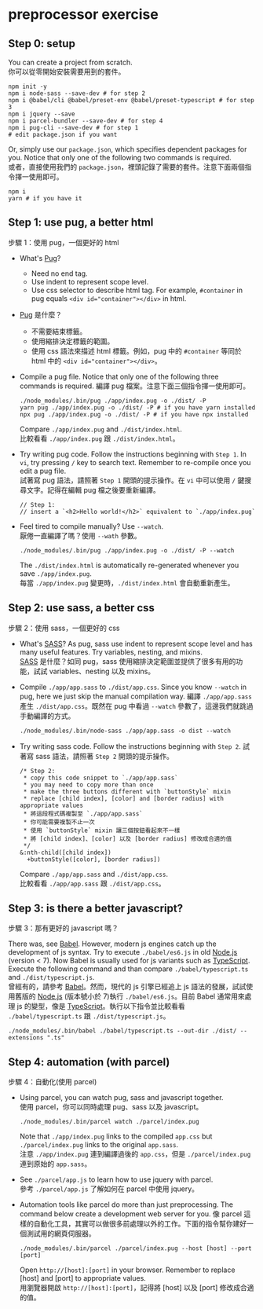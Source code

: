 # preprocessor exercise

## Step 0: setup

You can create a project from scratch.  
你可以從零開始安裝需要用到的套件。

```shell
npm init -y
npm i node-sass --save-dev # for step 2
npm i @babel/cli @babel/preset-env @babel/preset-typescript # for step 3
npm i jquery --save
npm i parcel-bundler --save-dev # for step 4
npm i pug-cli --save-dev # for step 1
# edit package.json if you want
```

Or, simply use our `package.json`, which specifies dependent packages for you.  Notice that only one of the following two commands is required.  
或者，直接使用我們的 `package.json`，裡頭記錄了需要的套件。注意下面兩個指令擇一使用即可。

```shell
npm i
yarn # if you have it
```

## Step 1: use pug, a better html  
   步驟 1：使用 pug，一個更好的 html

- What's [Pug](https://pugjs.org/language/tags.html)?
  - Need no end tag.
  - Use indent to represent scope level.
  * Use css selector to describe html tag.  For example, `#container` in pug equals `<div id="container"></div>` in html.

- [Pug](https://pugjs.org/language/tags.html) 是什麼？
  - 不需要結束標籤。
  - 使用縮排決定標籤的範圍。
  - 使用 css 語法來描述 html 標籤。例如，pug 中的 `#container` 等同於 html 中的 `<div id="container"></div>`。

- Compile a pug file.  Notice that only one of the following three commands is required.
  編譯 pug 檔案。注意下面三個指令擇一使用即可。

  ```shell
  ./node_modules/.bin/pug ./app/index.pug -o ./dist/ -P
  yarn pug ./app/index.pug -o ./dist/ -P # if you have yarn installed
  npx pug ./app/index.pug -o ./dist/ -P # if you have npx installed
  ```

  Compare `./app/index.pug` and `./dist/index.html`.  
  比較看看 `./app/index.pug` 跟 `./dist/index.html`。

- Try writing pug code.  Follow the instructions beginning with `Step 1`.  In `vi`, try pressing `/` key to search text.  Remember to re-compile once you edit a pug file.  
  試著寫 pug 語法，請照著 `Step 1` 開頭的提示操作。在 `vi` 中可以使用 `/` 鍵搜尋文字。記得在編輯 pug 檔之後要重新編譯。

  ```pug
  // Step 1:
  // insert a `<h2>Hello world!</h2>` equivalent to `./app/index.pug`
  ```

- Feel tired to compile manually?  Use `--watch`.  
  厭倦一直編譯了嗎？使用 `--wath` 參數。

  ```shell
  ./node_modules/.bin/pug ./app/index.pug -o ./dist/ -P --watch
  ```

  The `./dist/index.html` is automatically re-generated whenever you save `./app/index.pug`.  
  每當 `./app/index.pug` 變更時，`./dist/index.html` 會自動重新產生。

## Step 2: use sass, a better css  
   步驟 2：使用 sass，一個更好的 css

- What's [SASS](https://sass-lang.com/guide)?  As pug, sass use indent to represent scope level and has many useful features.  Try variables, nesting, and mixins.  
  [SASS](https://sass-lang.com/guide) 是什麼？如同 pug，sass 使用縮排決定範圍並提供了很多有用的功能，試試 variables、nesting 以及 mixins。

- Compile `./app/app.sass` to `./dist/app.css`.  Since you know `--watch` in pug, here we just skip the manual compilation way.
  編譯 `./app/app.sass` 產生 `./dist/app.css`。既然在 pug 中看過 `--watch` 參數了，這邊我們就跳過手動編譯的方式。

  ```shell
  ./node_modules/.bin/node-sass ./app/app.sass -o dist --watch
  ```

- Try writing sass code.  Follow the instructions beginning with `Step 2`.
  試著寫 sass 語法，請照著 `Step 2` 開頭的提示操作。

  ```
  /* Step 2:
   * copy this code snippet to `./app/app.sass`
   * you may need to copy more than once
   * make the three buttons different with `buttonStyle` mixin
   * replace [child index], [color] and [border radius] with appropriate values
   * 將這段程式碼複製至 `./app/app.sass`
   * 你可能需要複製不止一次
   * 使用 `buttonStyle` mixin 讓三個按鈕看起來不一樣
   * 將 [child index]、[color] 以及 [border radius] 修改成合適的值
   */
  &:nth-child([child index])
    +buttonStyle([color], [border radius])
  ```

  Compare `./app/app.sass` and `./dist/app.css`.  
  比較看看 `./app/app.sass` 跟 `./dist/app.css`。

## Step 3: is there a better javascript?  
   步驟 3：那有更好的 javascript 嗎？

There was, see [Babel](https://babeljs.io/).  However, modern js engines catch up the development of js syntax.  Try to execute `./babel/es6.js` in old [Node.js](https://nodejs.org/en/) (version &lt; 7).  Now Babel is usually used for js variants such as [TypeScript](https://www.typescriptlang.org/).  Execute the following command and than compare `./babel/typescript.ts` and `./dist/typescript.js`.  
曾經有的，請參考 [Babel](https://babeljs.io/)。然而，現代的 js 引擎已經追上 js 語法的發展，試試使用舊版的 [Node.js](https://nodejs.org/en/) (版本號小於 7)執行 `./babel/es6.js`。目前 Babel 通常用來處理 js 的變型，像是 [TypeScript](https://www.typescriptlang.org/)。執行以下指令並比較看看 `./babel/typescript.ts` 跟 `./dist/typescript.js`。

```shell
./node_modules/.bin/babel ./babel/typescript.ts --out-dir ./dist/ --extensions ".ts"
```

## Step 4: automation (with parcel)  
   步驟 4：自動化(使用 parcel)

- Using parcel, you can watch pug, sass and javascript together.  
  使用 parcel，你可以同時處理 pug、sass 以及 javascript。

  ```shell
  ./node_modules/.bin/parcel watch ./parcel/index.pug
  ```

  Note that `./app/index.pug` links to the compiled `app.css` but `./parcel/index.pug` links to the original `app.sass`.  
  注意 `./app/index.pug` 連到編譯過後的 `app.css`，但是 `./parcel/index.pug` 連到原始的 `app.sass`。

- See `./parcel/app.js` to learn how to use jquery with parcel.  
  參考 `./parcel/app.js` 了解如何在 parcel 中使用 jquery。

- Automation tools like parcel do more than just preprocessing.  The command below create a development web server for you.
  像 parcel 這樣的自動化工具，其實可以做很多前處理以外的工作。下面的指令幫你建好一個測試用的網頁伺服器。

  ```shell
  ./node_modules/.bin/parcel ./parcel/index.pug --host [host] --port [port]
  ```

  Open `http://[host]:[port]` in your browser.  Remember to replace [host] and [port] to appropriate values.  
  用瀏覽器開啟 `http://[host]:[port]`，記得將 [host] 以及 [port] 修改成合適的值。
